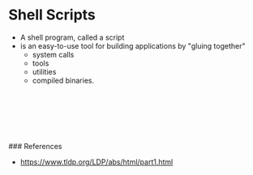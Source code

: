 # Shell Scripts

- A shell program, called a script
- is an easy-to-use tool for building applications by "gluing together" 
  - system calls
  - tools
  - utilities
  - compiled binaries.

<br><br><br><br><br>

### References
- https://www.tldp.org/LDP/abs/html/part1.html